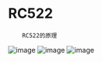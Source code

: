 # RC522

		RC522的原理
		
![image](http://github.com/210843013/RC522/master/rcc522.png)
![image](http://github.com/210843013/RC522/master/fuction1.png)
![image](http://github.com/210843013/RC522/master/fuction2.png)
